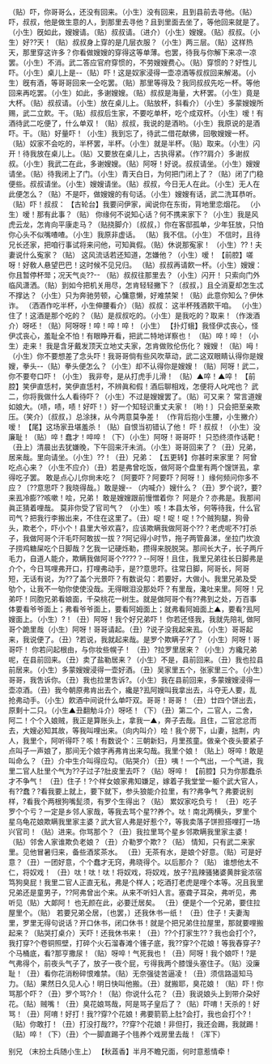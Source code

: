 <!-- { "loadSidebar": true } -->
（贴）吓，你哥哥么，还没有回来。（小生）没有回来，且到县前去寻他。（贴）吓，叔叔，他是做生意的人，到那里去寻他？且到里面去坐了，等他回来就是了。（小生）旣如此，嫂嫂请。（贴）叔叔请。（进介）（小生）嫂嫂。（贴）叔叔。（小生）好??天！（贴）叔叔身上穿的是几层衣服？（小生）两三层。（贴）这样热天，那里穿这许多？你看做嫂嫂的穿得这等单薄。也罢，待我与你解下来凉一凉罢。（小生）不消。武二答应官府穿惯的，不劳嫂嫂费心。（贴）穿惯的？好性儿吓。（小生）桌儿上是--（贴）吓！这是奴家浸得一壶凉酒等叔叔回来解渴。（小生）旣有酒，等哥哥回来一仝吃罢。（贴）那里等得及？我同叔叔先吃一杯。等他回来再吃罢。（小生）如此，多谢嫂嫂。（贴）叔叔是海量，大杯罢。（小生）竟是大杯。（贴）叔叔请。（小生）放在桌儿上。（贴放杯，斜看介）（小生）多蒙嫂嫂所赐，武二立飮。干。（贴）叔叔后生家，不要吃单杯，吃个成双杯。（小生）嗳！有酒待武二吃便了，什么单双！（贴）叔叔，我说的是酒哟。（小生）我原说的是酒吓。干。（贴）好量吓！（小生）我到忘了，待武二借花献佛，回敬嫂嫂一杯。（贴）奴家不会吃的，半杯罢，半杯。（小生）就是半杯。（贴）取来。（小生）闪开！待我放在桌儿上。（贴）又要放在桌儿上，古执得紧。（作??肩介）多谢叔叔。（小生）我武二在此，多谢嫂嫂。（贴）阿呀！好说。叔叔请坐。（小生）嫂嫂请坐。（贴）待我闭上了门。（小生）青天白日，为何把门闭上了？（贴）闭了门稳便些。叔叔请坐。（小生）嫂嫂请坐。（贴）叔叔，今日无人在此。（小生）无人在此便怎么？（贴）不是吓，做嫂嫂的有句话。（小生）嫂嫂有话，武二洗耳恭听。（贴）吓！叔叔：
【古轮台】我要问伊家，闻说你在东街，背地里恋烟花。
（小生）嗳！那有此事？（贴）
你缘何不说知心话？何不携来家下？（小生）我是风虎云龙，怎肯向平康走马？（贴挠脚介）〔叔叔，〕你在客邸孤单，少年狂放，只怕你心头不似嘴喳喳。（小生）我原非虚话。
（贴）我不信。（小生）
不信时，且待兄长还家，把咱行事试将来问他，可知眞假。（贴）休说那寃家！
（小生）??！夫妻说什么寃家？（贴）
这风流话若还知道，怎嫌他？（小生）嗳！
【前腔】嗟呀！好敎人悬望巴巴！这时候不见兄归。
（贴）叔叔再请飮一杯。（小生）嫂嫂：
你且暂停杯斝；况天气炎??--
（贴）叔叔往那里去？（小生）闪开！
只索向门外临风潇洒。（贴）到如今把机关用尽，怎肯轻轻撇下？〔叔叔，〕且仝消夏却怎生忒不撑达？（小生）只为奔驰劳顿，心慵意懒，好难禁架！（贴）此意你知么？伊休诈。
（洒酒作吃半杯，小生伸腰看介）（贴）叔叔：
这半杯残酒飮干咱。
（小生）住了！这酒是那个吃的？（贴）是叔叔吃的。（小生）是我吃的？取来！（作泼酒介）呀呸！（贴）阿呀呀！啐！啐！啐！（小生）
【扑灯蛾】我怪伊忒丧心，怪伊忒丧心，羞耻全不怕！有眼睁开看，把武二特地详察也！
（贴）啐！啐！（小生）走来！
我是含牙戴发顶天立地丈夫家，怎肯做败伦伤化？
嫂嫂！（贴）呣！（小生）你不要想差了念头吓！我哥哥倘有些风吹草动，武二这双眼睛认得你是嫂嫂，拳头--（贴）拳头便怎么？（小生）却不认得你是嫂嫂！（贴）阿呀！武二，你不要夸口吓！（小生）
我非夸，是从打虎手儿滑！
（贴）▲啐！▲啐！
【前腔】笑伊直恁村，笑伊直恁村，不辨眞和假！酒后聊相戏，怎便将人叱咤也？
武二，你将我做什么人看待吓？（小生）不过是嫂嫂罢了。（贴）可又来？
常言道嫂如娘大。（啧，啧，啧！好吓！）好一个知轻识重丈夫家！〔哟！〕只会把至亲欺压。（笑介）〔叔叔，〕总涂抹，从今两意莫争差！
（作背后抱小生腰，小生撇介）嗳！
【尾】这场家丑堪羞杀！（贴）自恨当初错认了他！
吓！叔叔！（小生）没廉耻！（贴）啐！蠢才！啐啐！（下）（小生）阿呀！哥哥吓！
只恐终须作话靶！
（丑上）清晨出去犹嫌晚，下午回来汗未消。（小生）哥哥回来了？（丑）兄弟，居来哉。里向请坐。（小生）??！（丑）兄弟：
【五更转】你甚时来家里？
阿曾吃点心来？（小生不应介）（丑）若是弗曾吃饭，做阿哥个盘里有两个馊饼厾，拿得吃子罢。
敢是点心儿你尙未吃？〔阿要吓？阿要吓？阿呀！〕缘何频问你多不应？〔??意思吓？我晓得哉。〕敢是嫂--
（内喊介）嫂什么？（丑）罗个说?，要?来厾冷膨??咳嗽！哙，兄弟！
敢是嫂嫂跟前慢憎着你？
阿是介？亦弗是。我那间眞正猜着哩哉。
莫非你受了官司气？
（小生）咳！本县太爷，何等待我，什么官司气？把我行李搬出来，不住在这里了。（丑）哫！哫！哫！?个贼狗腿，狗骨头，欺老个，吓小个！县里大爷欢喜?，应该欺瞒我做阿哥个??？老虎呢不?打杀子，我做阿哥个汗毛吓阿敢拔一拔？?阿记得小时节，拖子两管鼻涕，坐拉门坎浪子捞鸡糖屎吃个日脚哉？乞我一记硬烁勒，攒得来脱脱哭。那间长大子，长子两斤毛力，自道人能介，欺瞒我做阿哥个????？--阿呀！且住，我里兄弟往长日脚弗是介个，今日骂哩弗开口，打哩弗动手，是??意思吓。往常日脚，阿哥长，阿哥短，无话有说，为??了盖个光景吓？有数说勾：若要好，大做小。我里兄弟及受劬个，让我不一劬你使使没哉。无得眼泪没那处吓？有里哉，瀺吐来里。阿呀！兄弟吓！同胞兄弟看娘面，千朶桃花一树生。就是做阿哥个有??弗到之处，万百事体要看爷爷面上；弗看爷爷面上，要看阿姆面上；就弗看阿姆面上▲，要看?厾阿嫂面上。（小生）?！（丑）阿呀！我个好兄弟吓！
你若还怪我，我就先陪礼
做阿哥个跪里哉（小生）阿呀！哥哥请起。（丑）?说子没我起来厾。（小生）哥哥起来，我说便了。（丑）?若说，我就起来哉。是罗个欺瞒子?了？（小生）阿呀！哥哥吓！
你若问起根由，与你妆些幌子！
（丑）?拉罗里居来？（小生）方纔兄弟呢，在县前回来。（丑）卖了盐勒居来？（小生）不是，县前回来。（丑）我也拉县前居来。（小生）多蒙嫂嫂浸得一壶好酒。（丑）吴家里五个，张家里三个。（小生）哥哥，我吿诉你。（丑）我也拉里吿诉?。（小生）我在县前回来，多蒙嫂嫂浸得一壶凉酒。（丑）我今朝原弗肯出去个，纔是?厾阿嫂叫我拿出去，斗夺无人要，乱抢弗动手。（小生）飮酒中间说什么单吓双。哥哥！哥哥！（丑）廿四个饼出去，原剩十二只。（小生▲丑翻觔斗介）呀呸！（下）（丑）第二个，二官人，二舍，阿二！个个入娘贼，我正是算账头上，拿我一▲，奔子去哉。且住，二官忿忿而去，大嫂必知其故，等我叫哩出来。（向内叫介）哙！我个房下，山妻，拙荆，内人，我里个，阿听得吓？咳！有数说个：三朝新妇，月里孩童。做亲个夜头要紧子点叫子一声娘了，那间无个娘字再弗肯出来勾哉。我里个娘！（贴上）呀啐！敢是叫命么？（丑）介中生介叫得应勾。（贴哭介）（丑）咦！一个气出，一个气进，我里二官人肚里个气为??子过子?肚皮里去吓？（贴）呀啐！
【前腔】只为你那蠢杀才不争气！
（丑）住子！?个样女娘家弗知嫌足，嫁着子我堂堂一躯个武大官人，有??蠢？?看我要上就上，要下就下，参头狼能介拉里，有??弗争气？弗要说别样，?看我个两根狗嘴髭须，有罗个生得出？（贴）
累奴家吃负亏！
（丑）吃子罗个个亏？一定是乡邻人家哉，等我去骂个星??养个。呔！南北两横头，罗里个星乌龟花娘欺瞒我里家主婆？武大官人弗是好惹个?，等我卖落子饼担搭哩打一场兴官司！（贴）进来。你骂那个？（丑）我拉里骂个星乡邻欺瞒我里家主婆！（贴）邻舍人家谁欺负老娘？（丑）介勒罗个欺?？（贴）
情知，只有武二来家里。见他冒暑归来，备些酒浆茶水。
（丑）无茶有水，是娘个好意。（贴）可是好意？（丑）一团好意，个个蠢才无窍，弗晓得个。以后那介？（贴）
谁想他太不仁，将奴戏！
（丑）呔！呔！呔！将奴戏，将奴戏，放子?厾辣骚猪婆黄胖瓮浓宿笃狗臭屁！我里二官人正直无私，弗是个样人；吃酒打老虎是哩个本等。况且我里兄弟还是童男子，??阿弗曾出个来。从来不听妇人言。塞聋子耳朶，弗听见，弗听见（贴）大郞阿！
也无颜在此，必要迁居矣。
（丑）便是个一个兄弟，要住拉屋里个。（贴）
若要兄弟仝居，〔也罢，〕还我休书一纸！
（丑）住子！夫妻淘里，罗里无得句说话？开口休书，闭口休书！就是个把兄弟住拉屋里，那就要哩搬起来？（贴哭打桌介）天吓！还我休书来！（丑）??个打家生??？我也会打个?，我打穿?个卷铜照壁，打碎个火石溜春滩个镬子底，我??穿?个花娘！等我舂穿子?个马桶底，看?那亨撒尿！（贴）呀啐！气死我也！（丑）阿呀！我个娘吓！?是气弗得个，前夜头气子了，放子一夜个屁，亏得我两个膝馒头塞住子。（贴）没廉耻！（丑）看你花消粉碎恨难禁。（贴）无奈强徒苦逼凌！（丑）须信路遥知马力。（贴）果然日久见人心！明日快叫他搬。（丑）就搬耶，臭花娘！（贴）吓！你骂那个吓？（丑）罗个骂?介！（贴）你说什么花？（丑）我说娘头上到带介朶好花。（贴）贼嘴！（丑）臭花娘骂哉，阿是骂子皇后了？（贴）吓唷！天杀的！好骂！（丑）阿唷！好打！我??穿?个花娘！弗要箭箭上肚?会打，我也会打个?！（贴）你敢打！（丑）打没打哉??，??穿?个花娘！非但打，我还会踢，我就踢！（贴）啐！（下）（丑）个一脚直踢子个毴养个戏房里去哉！（浑下）
 
别兄
（末扮土兵随小生上）
【秋蕋香】半月不瞻兄面，何时意惹情牵！
